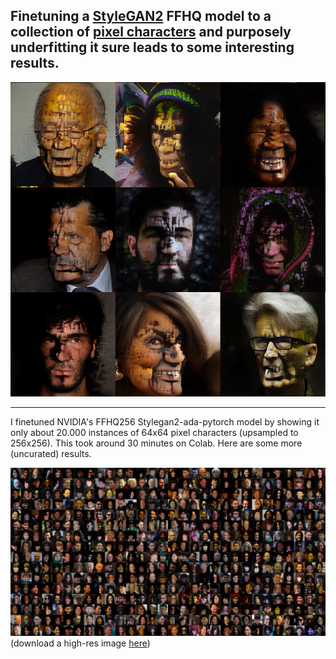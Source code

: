 ## Finetuning a [StyleGAN2](https://github.com/NVlabs/stylegan2-ada-pytorch) FFHQ model to a collection of [pixel characters](https://www.kaggle.com/calmness/retro-pixel-characters-generator) and purposely underfitting it sure leads to some interesting results.

![detail crop](/imgs/ganchar/fakes000020detail.jpg "detail crop")

---

I finetuned NVIDIA's FFHQ256 Stylegan2-ada-pytorch model by showing it only about 20.000 instances of 64x64 pixel characters (upsampled to 256x256). This took around 30 minutes on Colab. Here are some more (uncurated) results.

![full img](/imgs/ganchar/fakes000020sm.jpg "full img")
(download a high-res image [here](/imgs/ganchar/fakes000020.jpg))